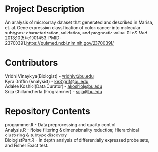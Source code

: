 # Project Description

An analysis of microarray dataset that generated and described in Marisa, et. al. Gene expression classification of colon cancer into molecular subtypes: characterization, validation, and prognostic value. PLoS Med 2013;10(5):e1001453. PMID: 23700391.https://pubmed.ncbi.nlm.nih.gov/23700391/

# Contributors

Vridhi Vinaykiya(Biologist) - vridhiv@bu.edu<br>
Kyra Griffin (Analysist) - ke31grif@bu.edu<br>
Adalee Koshiol(Data Curator) - akoshiol@bu.edu<br>
Srija Chillamcherla (Programmer) - srija@bu.edu

# Repository Contents

programmer.R - Data preprocessing and quality control<br>
Analysis.R - Noise filtering & dimensionality reduction; Hierarchical clustering & subtype discovery<br>
BiologistPart.R - In depth analysis of differentially expressed probe sets, and Fisher Exact test.
